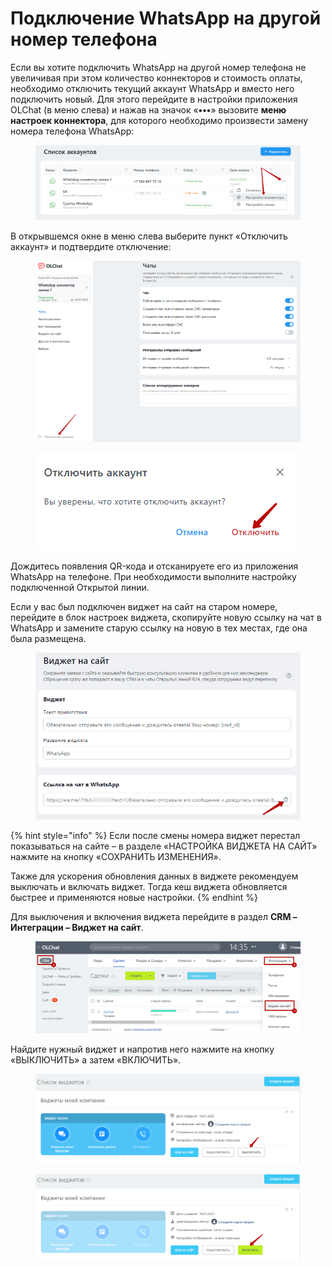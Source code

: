 # Подключение WhatsApp на другой номер телефона

Если вы хотите подключить WhatsApp на другой номер телефона не увеличивая при этом количество коннекторов и стоимость оплаты, необходимо отключить текущий аккаунт WhatsApp и вместо него подключить новый. Для этого перейдите в настройки приложения OLChat (в меню слева) и нажав на значок «**•••**» вызовите **меню настроек коннектора**, для которого необходимо произвести замену номера телефона WhatsApp:

<figure><img src="../../.gitbook/assets/image (1213).png" alt=""><figcaption></figcaption></figure>

В открывшемся окне в меню слева выберите пункт «Отключить аккаунт» и подтвердите отключение:

<figure><img src="../../.gitbook/assets/image (1214).png" alt=""><figcaption></figcaption></figure>

<figure><img src="../../.gitbook/assets/image (41).png" alt=""><figcaption></figcaption></figure>

Дождитесь появления QR-кода и отсканируете его из приложения WhatsApp на телефоне. При необходимости выполните настройку подключенной Открытой линии.

Если у вас был подключен виджет на сайт на старом номере, перейдите в блок настроек виджета, скопируйте новую ссылку на чат в WhatsApp и замените старую ссылку на новую в тех местах, где она была размещена.

<figure><img src="../../.gitbook/assets/image (42).png" alt=""><figcaption></figcaption></figure>

{% hint style="info" %}
Если после смены номера виджет перестал показываться на сайте – в разделе «НАСТРОЙКА ВИДЖЕТА НА САЙТ» нажмите на кнопку «СОХРАНИТЬ ИЗМЕНЕНИЯ».

Также для ускорения обновления данных в виджете рекомендуем выключать и включать виджет. Тогда кеш виджета обновляется быстрее и применяются новые настройки.
{% endhint %}

Для выключения и включения виджета перейдите в раздел **CRM – Интеграции – Виджет на сайт**.

<figure><img src="../../.gitbook/assets/image (590).png" alt=""><figcaption></figcaption></figure>

Найдите нужный виджет и напротив него нажмите на кнопку «ВЫКЛЮЧИТЬ» а затем «ВКЛЮЧИТЬ».

<figure><img src="../../.gitbook/assets/image (340).png" alt=""><figcaption></figcaption></figure>

<figure><img src="../../.gitbook/assets/image (502).png" alt=""><figcaption></figcaption></figure>
